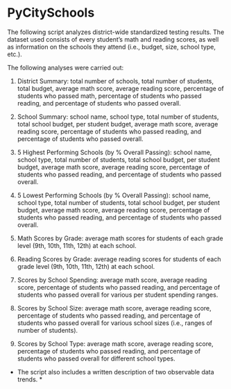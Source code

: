 # PyCitySchools

The following script analyzes district-wide standardized testing results. The dataset used consists of every student’s math and reading scores, as well as information on the schools they attend (i.e., budget, size, school type, etc.). 

The following analyses were carried out: 
1. District Summary: total number of schools, total number of students, total budget, average math score, average reading score, percentage of students who passed math, percentage of students who passed reading, and percentage of students who passed overall. 

2. School Summary: school name, school type, total number of students, total school budget, per student budget, average math score, average reading score, percentage of students who passed reading, and percentage of students who passed overall. 

3. 5 Highest Performing Schools (by % Overall Passing): school name, school type, total number of students, total school budget, per student budget, average math score, average reading score, percentage of students who passed reading, and percentage of students who passed overall. 

4. 5 Lowest Performing Schools (by % Overall Passing): school name, school type, total number of students, total school budget, per student budget, average math score, average reading score, percentage of students who passed reading, and percentage of students who passed overall. 

5. Math Scores by Grade: average math scores for students of each grade level (9th, 10th, 11th, 12th) at each school. 

6. Reading Scores by Grade: average reading scores for students of each grade level (9th, 10th, 11th, 12th) at each school. 

7. Scores by School Spending: average math score, average reading score, percentage of students who passed reading, and percentage of students who passed overall for various per student spending ranges. 

8. Scores by School Size: average math score, average reading score, percentage of students who passed reading, and percentage of students who passed overall for various school sizes (i.e., ranges of number of students). 

9. Scores by School Type: average math score, average reading score, percentage of students who passed reading, and percentage of students who passed overall for different school types. 

* The script also includes a written description of two observable data trends. * 
